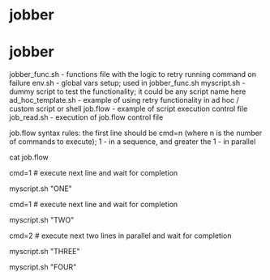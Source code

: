 # jobber

# jobber

jobber_func.sh - functions file with the logic to retry running command on failure
env.sh - global vars setup; used in jobber_func.sh
myscript.sh - dummy script to test the functionality; it could be any script name here
ad_hoc_template.sh - example of using retry functionality in ad hoc / custom script or shell
job.flow - example of script execution control file
job_read.sh - execution of job.flow control file

job.flow syntax rules:
the first line should be cmd=n (where n is the number of commands to execute); 1 - in a sequence, and greater the 1 - in parallel

cat job.flow

  cmd=1 # execute next line and wait for completion

  myscript.sh "ONE"

  cmd=1 # execute next line and wait for completion

  myscript.sh "TWO"

  cmd=2 # execute next two lines in parallel and wait for completion

  myscript.sh "THREE"
  
  myscript.sh "FOUR"
